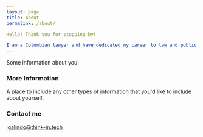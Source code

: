 ```yaml
---
layout: page
title: About
permalink: /about/ 

Hello! Thank you for stopping by! 

I am a Colombian lawyer and have dedicated my career to law and public policy in technology and privacy. I spent 10+ years practicing law in the law firm world. I´ve had the opportunity to participate in technology`s complex legal matters, and in public policy sectorial conversations and actions related to digital technologies. Nowadays, I am an independent scholar and consultant in Law and Public Policy in Emerging Technologies. Through the @portmydata initiative (EU and UK work for now!) we are researching the right to data portability in Emerging Technologies, so if you are interested, check out our most recent publication in that field: ¨The exercisability of the right to data portability in the emerging Internet of Things (IoT) environment¨[New Media & Society Publication](https://doi.org/10.1177%2F1461444820934033)
---
```


Some information about you!

### More Information

A place to include any other types of information that you'd like to include about yourself.

### Contact me

[jgalindo@think-in.tech](mailto:email@domain.com)
